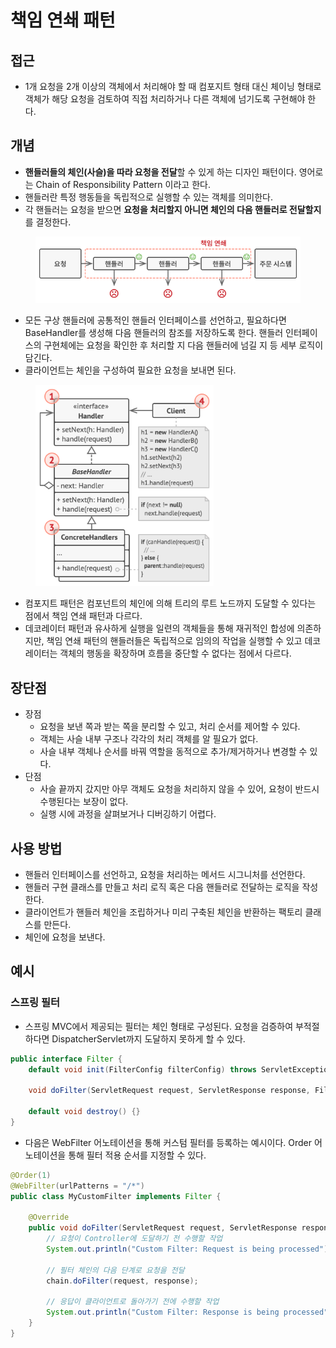 # 책임 연쇄 패턴

## 접근

* 1개 요청을 2개 이상의 객체에서 처리해야 할 때 컴포지트 형태 대신 체이닝 형태로 객체가 해당 요청을 검토하여 직접 처리하거나 다른 객체에 넘기도록 구현해야 한다.

## 개념

* **핸들러들의 체인​(사슬)​을 따라 요청을 전달**할 수 있게 하는 디자인 패턴이다. 영어로는 Chain of Responsibility Pattern 이라고 한다.
* 핸들러란 특정 행동들을 독립적으로 실행할 수 있는 객체를 의미한다.
* 각 핸들러는 요청을 받으면 **요청을 처리할지 아니면 체인의 다음 핸들러로 전달할지**를 결정한다.

<figure><img src="../../../.gitbook/assets/image (3) (1) (1).png" alt=""><figcaption></figcaption></figure>

* 모든 구상 핸들러에 공통적인 핸들러 인터페이스를 선언하고, 필요하다면 BaseHandler를 생성해 다음 핸들러의 참조를 저장하도록 한다. 핸들러 인터페이스의 구현체에는 요청을 확인한 후 처리할 지 다음 핸들러에 넘길 지 등 세부 로직이 담긴다.
* 클라이언트는 체인을 구성하여 필요한 요청을 보내면 된다.

<figure><img src="../../../.gitbook/assets/image (4) (1) (1).png" alt="" width="285"><figcaption></figcaption></figure>

* 컴포지트 패턴은 컴포넌트의 체인에 의해 트리의 루트 노드까지 도달할 수 있다는 점에서 책임 연쇄 패턴과 다르다.
* 데코레이터 패턴과 유사하게 실행을 일련의 객체들을 통해 재귀적인 합성에 의존하지만, 책임 연쇄 패턴의 핸들러들은 독립적으로 임의의 작업을 실행할 수 있고 데코레이터는 객체의 행동을 확장하며 흐름을 중단할 수 없다는 점에서 다르다.

## 장단점

* 장점
  * 요청을 보낸 쪽과 받는 쪽을 분리할 수 있고, 처리 순서를 제어할 수 있다.
  * 객체는 사슬 내부 구조나 각각의 처리 객체를 알 필요가 없다.
  * 사슬 내부 객체나 순서를 바꿔 역할을 동적으로 추가/제거하거나 변경할 수 있다.
* 단점
  * 사슬 끝까지 갔지만 아무 객체도 요청을 처리하지 않을 수 있어, 요청이 반드시 수행된다는 보장이 없다.
  * 실행 시에 과정을 살펴보거나 디버깅하기 어렵다.

## 사용 방법

* 핸들러 인터페이스를 선언하고, 요청을 처리하는 메서드 시그니처를 선언한다.
* 핸들러 구현 클래스를 만들고 처리 로직 혹은 다음 핸들러로 전달하는 로직을 작성한다.
* 클라이언트가 핸들러 체인을 조립하거나 미리 구축된 체인을 반환하는 팩토리 클래스를 만든다.
* 체인에 요청을 보낸다.

## 예시

### 스프링 필터

* 스프링 MVC에서 제공되는 필터는 체인 형태로 구성된다. 요청을 검증하여 부적절하다면 DispatcherServlet까지 도달하지 못하게 할 수 있다.

```java
public interface Filter {
    default void init(FilterConfig filterConfig) throws ServletException {}
    
    void doFilter(ServletRequest request, ServletResponse response, FilterChain chain) throws IOException, ServletException;
    
    default void destroy() {}
}
```

* 다음은 WebFilter 어노테이션을 통해 커스텀 필터를 등록하는 예시이다. Order 어노테이션을 통해 필터 적용 순서를 지정할 수 있다.

```java
@Order(1)
@WebFilter(urlPatterns = "/*")
public class MyCustomFilter implements Filter {

    @Override
    public void doFilter(ServletRequest request, ServletResponse response, FilterChain chain) throws IOException, ServletException {
        // 요청이 Controller에 도달하기 전 수행할 작업
        System.out.println("Custom Filter: Request is being processed");

        // 필터 체인의 다음 단계로 요청을 전달
        chain.doFilter(request, response);

        // 응답이 클라이언트로 돌아가기 전에 수행할 작업
        System.out.println("Custom Filter: Response is being processed");
    }
}
```
